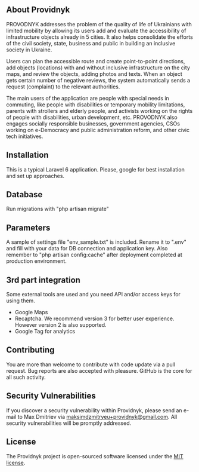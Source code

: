 ## About Providnyk

PROVODNYK addresses the problem of the quality of life of Ukrainians with limited mobility by allowing its users add and evaluate the accessibility of infrastructure objects already in 5 cities. It also helps consolidate the efforts of the civil society, state, business and public in building an inclusive society in Ukraine.

Users can plan the accessible route and create point-to-point directions, add objects (locations) with and without inclusive infrastructure on the city maps, and review the objects, adding photos and texts. When an object gets certain number of negative reviews, the system automatically sends a request (complaint) to the relevant authorities.

The main users of the application are people with special needs in commuting, like people with disabilities or temporary mobility limitations, parents with strollers and elderly people, and activists working on the rights of people with disabilities, urban development, etc. PROVODNYK also engages socially responsible businesses, government agencies, CSOs working on e-Democracy and public administration reform, and other civic tech initiatives.

## Installation

This is a typical Laravel 6 application. Please, google for best installation and set up approaches.

## Database

Run migrations with "php artisan migrate"

## Parameters

A sample of settings file "env_sample.txt" is included. Rename it to ".env" and fill with your data for DB connection and application key. Also remember to "php artisan config:cache" after deployment completed at production environment.

## 3rd part integration

Some external tools are used and you need API and/or access keys for using them.

- Google Maps
- Recaptcha. We recommend version 3 for better user experience. However version 2 is also supported.
- Google Tag for analytics

## Contributing

You are more than welcome to contribute with code update via a pull request. Bug reports are also accepted with pleasure. GitHub is the core for all such activity.

## Security Vulnerabilities

If you discover a security vulnerability within Providnyk, please send an e-mail to Max Dmitriev via [maksimdzmitryeu+providnyk@gmail.com](mailto:maksimdzmitryeu+providnyk@gmail.com). All security vulnerabilities will be promptly addressed.

## License

The Providnyk project is open-sourced software licensed under the [MIT license](https://opensource.org/licenses/MIT).
